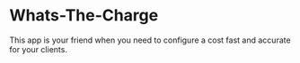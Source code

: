 # Whats-The-Charge
This app is your friend when you need to configure a cost fast and accurate for your clients. 
